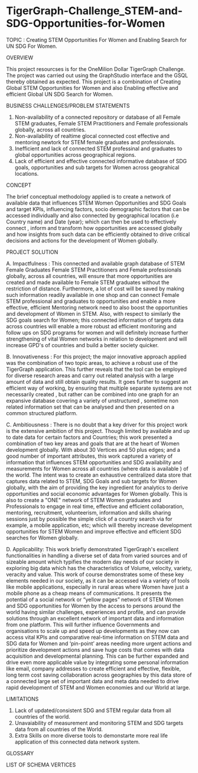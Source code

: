 # TigerGraph-Challenge_STEM-and-SDG-Opportunities-for-Women
TOPIC :   Creating STEM Opportunities For Women and Enabling Search for UN SDG For Women.




OVERVIEW

This project resourcses is for the OneMilion Dollar TigerGraph Challenge. The project was carried out using the GraphStudio interface and the GSQL thereby obtained as expected. This project is a combination of Creating Global STEM Opportunities for Women and also Enabling effective and efficient Global UN SDG Search for Women.



BUSINESS CHALLENGES/PROBLEM STATEMENTS

1. Non-availability of a connected repository or database of all Female STEM graduates, Female STEM Practitioners and Female professionals globally, across all countries.
2. Non-availability of realtime glocal connected cost effective and mentoring newtork for STEM female graduates and professionals.
3. Inefficient and lack of connected STEM professinal and graduates to global opportunities across geographical regions.
4. Lack of efficient and effective connected informative database of SDG goals, opportunities and sub targets for Women across geograhical locations. 



CONCEPT

The brief conceptual methodology applied is to create a network of available data that influences STEM Women Opportunities and SDG Goals and target KPIs, influencing factors, socio demographic factors that can be accessed individually and also connected by geographical location (i.e Country name) and Date (year); which can then be used to effectively connect , inform and transform how opportunities are accessed globally and how insights from such data can be efficiently obtained to drive critical decisions and actions for the development of Women globally.



PROJECT SOLUTION

A.	Impactfulness :  This connected and available graph database of STEM Female Graduates Female STEM Practitioners and Female professionals globally, across all countries, will ensure that more opportunities are created and made available to Female STEM graduates without the restriction of distance. Furthermore, a lot of cost will be saved by making such information readily available in one shop and can connect Female STEM professional and graduates to opportunities and enable a more effective, efficient Mentoring network need to also boost the opportunities and development of Women in STEM. Also, with respect to similarly the SDG goals search for Women; this connected information of targets data across countries will enable a more robust ad efficient monitoring and follow ups on SDG programs for women and will definitely increase further strengthening of vital Women networks in relation to development and will increase GPD's of countries and build a better society quicker.

B.  Innovativeness : For this project; the major innovative approach applied was the combination of two topic areas, to achieve a robust use of the TigerGraph application. This further reveals that the tool can be employed for diverse research areas and carry out related analysis with a large amount of data and still obtain quality results. It goes further to suggest an efficient way of working, by ensuring that multiple separate systems are not necessarily created , but rather can be combined into one graph for an expansive database covering a variety of unstructured , sometime non related information set that can be analysed and then presented on a common structured platform.

C.	Ambitiousness : There is no doubt that a key driver for this project work is the extensive ambition of this project. Though limited by available and up to date data for certain factors and Countries; this work presented a combination of two key areas and goals that are at the heart of Women development globally. With about 30 Vertices and 50 plus edges; and a good number of important attributes, this work captured a variety of information that influences STEM opportunities and SDG availability and measurements for Women across all countries (where data is available ) of the world. The intent was to create an exhaustive centralized data store that captures data related to STEM, SDG Goals and sub targets for Women globally, with the aim of providing the key ingredient for analytics to derive opportunities and social economic advantages for Women globally. This is also to create a "ONE" network of STEM Women graduates and Professionals to engage in real time, effective and efficient collaboration, mentoring, recruitment, volunteerism, information and skills sharing sessions just by possible the simple click of a country search via for example, a mobile application, etc; which will thereby increase development opportunities for STEM Women and improve effective and efficient SDG searches for Women globally.

D. Applicability:  This work briefly demonstrated TigerGraph's excellent functionalities in handling a  diverse set of data from varied sources and of sizeable amount which typifies the modern day needs of our society in exploring big data which has the characteristics of Volume, velocity, variety, veracity and value. This work of course demonstrates some of these key elements needed in our society, as it can be accessed via a variety of tools like mobile applications, especially in rural areas where Women have just a mobile phone as a cheap means of communications. It presents the potential of a social network or “yellow pages” network of STEM Women and SDG opportunities for Women by the access to persons around the world having similar challenges, experiences and profile, and can provide solutions through an excellent network of important data and information from one platform. This will further influence Governments and organisations to scale up and speed up developments as they now can access vital KPIs and comparative real-time information on STEM data and SDG data for Women and ‘pin-point’ areas needing more urgent actions and prioritize development actions and save huge costs that comes with data acquisition and developmental planning. This can be further expanded and drive even more applicable value by integrating some personal information like email, company addresses to create efficient and effective, flexible, long term cost saving collaboration across geographies by this data store of a connected large set of important data and meta data needed to drive rapid development of STEM and Women economies and our World at large.



LIMITATIONS

1.  Lack of updated/consistent SDG and STEM regular data from all countries of the world.
2.  Unavaiability of measurement and monitoring STEM and SDG targets data from all countries of the World.
3.  Extra Skills on more diverse tools to demonstarte more real life application of this connected data network system.



GLOSSARY

LIST OF SCHEMA VERTICES




